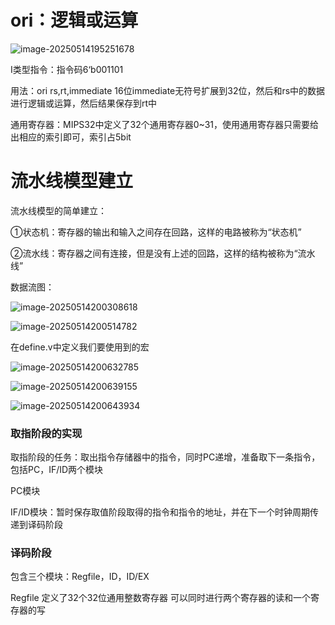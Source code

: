 # ori：逻辑或运算

![image-20250514195251678](C:\Users\Lenovo\AppData\Roaming\Typora\typora-user-images\image-20250514195251678.png)

I类型指令：指令码6‘b001101

用法：ori rs,rt,immediate	16位immediate无符号扩展到32位，然后和rs中的数据进行逻辑或运算，然后结果保存到rt中

通用寄存器：MIPS32中定义了32个通用寄存器0~31，使用通用寄存器只需要给出相应的索引即可，索引占5bit

# 流水线模型建立

流水线模型的简单建立：

①状态机：寄存器的输出和输入之间存在回路，这样的电路被称为“状态机”

②流水线：寄存器之间有连接，但是没有上述的回路，这样的结构被称为“流水线”

数据流图：

![image-20250514200308618](C:\Users\Lenovo\AppData\Roaming\Typora\typora-user-images\image-20250514200308618.png)

![image-20250514200514782](C:\Users\Lenovo\AppData\Roaming\Typora\typora-user-images\image-20250514200514782.png)

在define.v中定义我们要使用到的宏

![image-20250514200632785](C:\Users\Lenovo\AppData\Roaming\Typora\typora-user-images\image-20250514200632785.png)

![image-20250514200639155](C:\Users\Lenovo\AppData\Roaming\Typora\typora-user-images\image-20250514200639155.png)

![image-20250514200643934](C:\Users\Lenovo\AppData\Roaming\Typora\typora-user-images\image-20250514200643934.png)

### 取指阶段的实现

取指阶段的任务：取出指令存储器中的指令，同时PC递增，准备取下一条指令，包括PC，IF/ID两个模块

PC模块

IF/ID模块：暂时保存取值阶段取得的指令和指令的地址，并在下一个时钟周期传递到译码阶段

### 译码阶段

包含三个模块：Regfile，ID，ID/EX

Regfile 定义了32个32位通用整数寄存器 可以同时进行两个寄存器的读和一个寄存器的写

